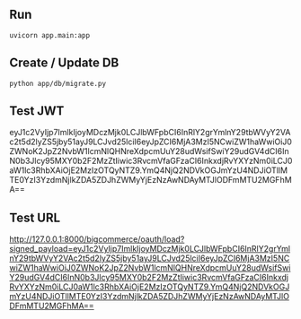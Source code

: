## Run

`uvicorn app.main:app`

## Create / Update DB

`python app/db/migrate.py`


## Test JWT
eyJ1c2VyIjp7ImlkIjoyMDczMjk0LCJlbWFpbCI6InRlY2grYmlnY29tbWVyY2VAc2t5d2lyZS5jby51ayJ9LCJvd25lciI6eyJpZCI6MjA3MzI5NCwiZW1haWwiOiJ0ZWNoK2JpZ2NvbW1lcmNlQHNreXdpcmUuY28udWsifSwiY29udGV4dCI6InN0b3Jlcy95MXY0b2F2MzZtIiwic3RvcmVfaGFzaCI6InkxdjRvYXYzNm0iLCJ0aW1lc3RhbXAiOjE2MzIzOTQyNTZ9.YmQ4NjQ2NDVkOGJmYzU4NDJiOTllMTE0YzI3YzdmNjlkZDA5ZDJhZWMyYjEzNzAwNDAyMTJlODFmMTU2MGFhMA==

## Test URL
http://127.0.0.1:8000/bigcommerce/oauth/load?signed_payload=eyJ1c2VyIjp7ImlkIjoyMDczMjk0LCJlbWFpbCI6InRlY2grYmlnY29tbWVyY2VAc2t5d2lyZS5jby51ayJ9LCJvd25lciI6eyJpZCI6MjA3MzI5NCwiZW1haWwiOiJ0ZWNoK2JpZ2NvbW1lcmNlQHNreXdpcmUuY28udWsifSwiY29udGV4dCI6InN0b3Jlcy95MXY0b2F2MzZtIiwic3RvcmVfaGFzaCI6InkxdjRvYXYzNm0iLCJ0aW1lc3RhbXAiOjE2MzIzOTQyNTZ9.YmQ4NjQ2NDVkOGJmYzU4NDJiOTllMTE0YzI3YzdmNjlkZDA5ZDJhZWMyYjEzNzAwNDAyMTJlODFmMTU2MGFhMA==
